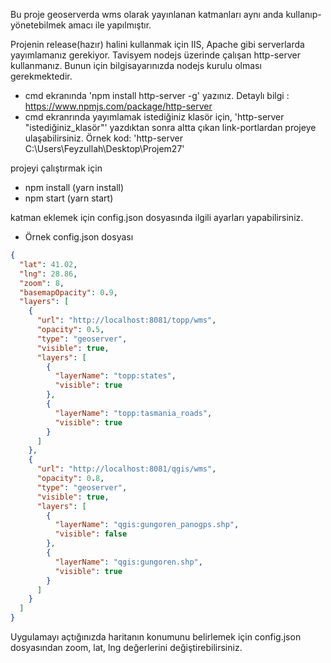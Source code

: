 Bu proje geoserverda wms olarak yayınlanan katmanları aynı anda kullanıp-yönetebilmek amacı ile yapılmıştır.

Projenin release(hazır) halini kullanmak için IIS, Apache gibi serverlarda yayımlamanız gerekiyor.
Tavisyem nodejs üzerinde çalışan http-server kullanmanız. Bunun için bilgisayarınızda nodejs kurulu olması gerekmektedir.
- cmd ekranında 'npm install http-server -g' yazınız. Detaylı bilgi : https://www.npmjs.com/package/http-server
- cmd ekranrında yayımlamak istediğiniz klasör için, 'http-server "istediğiniz_klasör"' yazdıktan sonra altta çıkan link-portlardan projeye ulaşabilirsiniz. Örnek kod: 'http-server C:\Users\Feyzullah\Desktop\Projem27'

projeyi çalıştırmak için
- npm install (yarn install)
- npm start (yarn start)

katman eklemek için config.json dosyasında ilgili ayarları yapabilirsiniz.

* Örnek config.json dosyası
```json
{
  "lat": 41.02,
  "lng": 28.86,
  "zoom": 8,
  "basemapOpacity": 0.9,
  "layers": [
    {
      "url": "http://localhost:8081/topp/wms",
      "opacity": 0.5,
      "type": "geoserver",
      "visible": true,
      "layers": [
        {
          "layerName": "topp:states",
          "visible": true
        },
        {
          "layerName": "topp:tasmania_roads",
          "visible": true
        }
      ]
    },
    {
      "url": "http://localhost:8081/qgis/wms",
      "opacity": 0.8,
      "type": "geoserver",
      "visible": true,
      "layers": [
        {
          "layerName": "qgis:gungoren_panogps.shp",
          "visible": false
        },
        {
          "layerName": "qgis:gungoren.shp",
          "visible": true
        }
      ]
    }
  ]
}
```

Uygulamayı açtığınızda haritanın konumunu belirlemek için config.json dosyasından zoom, lat, lng değerlerini değiştirebilirsiniz.
